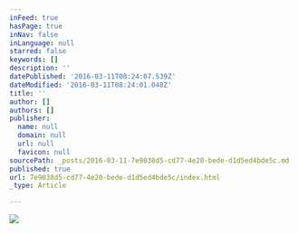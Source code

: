 ```yaml
---
inFeed: true
hasPage: true
inNav: false
inLanguage: null
starred: false
keywords: []
description: ''
datePublished: '2016-03-11T08:24:07.539Z'
dateModified: '2016-03-11T08:24:01.048Z'
title: ''
author: []
authors: []
publisher:
  name: null
  domain: null
  url: null
  favicon: null
sourcePath: _posts/2016-03-11-7e9038d5-cd77-4e20-bede-d1d5ed4bde5c.md
published: true
url: 7e9038d5-cd77-4e20-bede-d1d5ed4bde5c/index.html
_type: Article

---
```

![](https://the-grid-user-content.s3-us-west-2.amazonaws.com/0a887664-dcb8-47db-aa1f-2827ac08ae39.png)